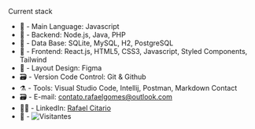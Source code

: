 
<!--
**rafaelcitario/rafaelcitario** is a ✨ _special_ ✨ repository because its `README.md` (this file) appears on your GitHub profile.

Here are some ideas to get you started:
-->
Current stack
- 🎉 - Main Language: Javascript
- 🔨 - Backend: Node.js, Java, PHP
- 🎲 - Data Base: SQLite, MySQL, H2, PostgreSQL
- 🔧 - Frontend: React.js, HTML5, CSS3, Javascript, Styled Components, Tailwind
- 🎨 - Layout Design: Figma
- 🗃️ - Version Code Control: Git & Github
- ⚗️ - Tools: Visual Studio Code, Intellij, Postman, Markdown
Contact
- 🗃️ - E-mail: [contato.rafaelgomes@outlook.com](mailto:contato.rafaelgomes@outlook.com)
- 🐱‍🏍 - LinkedIn: [Rafael Citario](https://linkedin.com/in/rafaelcitario)
- 🥇 - ![Visitantes](https://komarev.com/ghpvc/?username=rafaelcitario&color=orange&label=%20%20%20%20VISITAS+EM+MEU+PERFIL%20%20%20%20)
  
